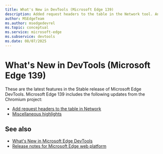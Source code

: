 ```yaml
---
title: What's New in DevTools (Microsoft Edge 139)
description: Added request headers to the table in the Network tool. And more.
author: MSEdgeTeam
ms.author: msedgedevrel
ms.topic: conceptual
ms.service: microsoft-edge
ms.subservice: devtools
ms.date: 08/07/2025
---
```

# What's New in DevTools (Microsoft Edge 139)

These are the latest features in the Stable release of Microsoft Edge DevTools.  Microsoft Edge 139 includes the following updates from the Chromium project:

* [Add request headers to the table in Network](https://developer.chrome.com/blog/new-in-devtools-139#request-headers)
* [Miscellaneous highlights](https://developer.chrome.com/blog/new-in-devtools-139#misc)


<!-- ====================================================================== -->
## See also

* [What's New in Microsoft Edge DevTools](../../whats-new.md)
* [Release notes for Microsoft Edge web platform](../../../../web-platform/release-notes/index.md)
